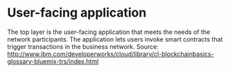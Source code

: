 # User-facing application

The top layer is the user-facing application that meets the needs of the
network participants. The application lets users invoke smart contracts that
trigger transactions in the business network.
Source: http://www.ibm.com/developerworks/cloud/library/cl-blockchainbasics-glossary-bluemix-trs/index.html


